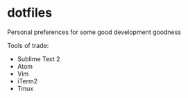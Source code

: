 dotfiles
========

Personal preferences for some good development goodness

Tools of trade:
- Sublime Text 2
- Atom
- Vim
- iTerm2
- Tmux
